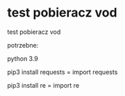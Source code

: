 # test pobieracz vod
test pobieracz vod

potrzebne:
 
   python 3.9
 
   pip3 install requests = import requests
 
   pip3 install re = import re
